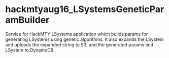 # hackmtyaug16_LSystemsGeneticParamBuilder
Service for HackMTY LSystems application which builds params for generating LSystems using genetic algorithms.
It also expands the LSystem and uploads the expanded string to S3, and the generated params and LSystem to DynamoDB.
